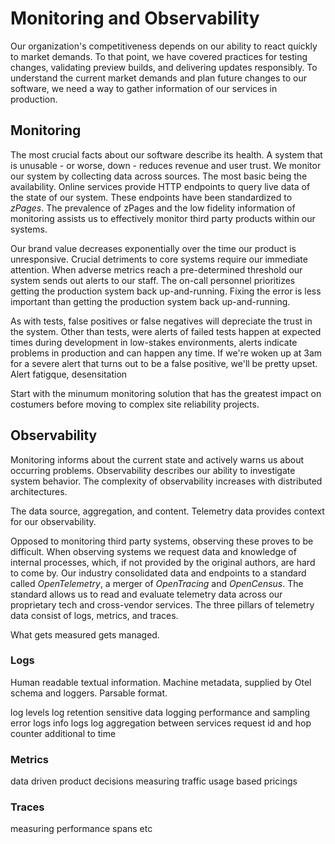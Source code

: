 # Monitoring and Observability

Our organization's competitiveness depends on our ability to react quickly to market demands. To that point, we have covered practices for testing changes, validating preview builds, and delivering updates responsibly. To understand the current market demands and plan future changes to our software, we need a way to gather information of our services in production.

## Monitoring

The most crucial facts about our software describe its health. A system that is unusable - or worse, down - reduces revenue and user trust. We monitor our system by collecting data across sources. The most basic being the availability. Online services provide HTTP endpoints to query live data of the state of our system. These endpoints have been standardized to *zPages*. The prevalence of zPages and the low fidelity information of monitoring assists us to effectively monitor third party products within our systems.

Our brand value decreases exponentially over the time our product is unresponsive. Crucial detriments to core systems require our immediate attention. When adverse metrics reach a pre-determined threshold our system sends out alerts to our staff. The on-call personnel prioritizes getting the production system back up-and-running. Fixing the error is less important than getting the production system back up-and-running.

As with tests, false positives or false negatives will depreciate the trust in the system. Other than tests, were alerts of failed tests happen at expected times during development in low-stakes environments, alerts indicate problems in production and can happen any time. If we're woken up at 3am for a severe alert that turns out to be a false positive, we'll be pretty upset. Alert fatigque, desensitation

Start with the minumum monitoring solution that has the greatest impact on costumers before moving to complex site reliability projects.

## Observability

Monitoring informs about the current state and actively warns us about occurring problems. Observability describes our ability to investigate system behavior. The complexity of observability increases with distributed architectures.

The data source, aggregation, and content. Telemetry data provides context for our observability.

Opposed to monitoring third party systems, observing these proves to be difficult. When observing systems we request data and knowledge of internal processes, which, if not provided by the original authors, are hard to come by. Our industry consolidated data and endpoints to a standard called *OpenTelemetry*, a merger of *OpenTracing* and *OpenCensus*. The standard allows us to read and evaluate telemetry data across our proprietary tech and cross-vendor services. The three pillars of telemetry data consist of logs, metrics, and traces.

What gets measured gets managed.

### Logs

Human readable textual information. Machine metadata, supplied by Otel schema and loggers. Parsable format.

log levels
log retention
sensitive data
logging performance and sampling
error logs
info logs
log aggregation between services
request id and hop counter additional to time

### Metrics

data driven product decisions
measuring traffic
usage based pricings

### Traces

measuring performance spans etc
